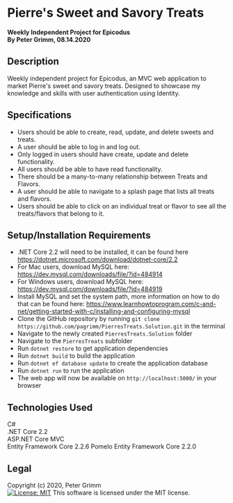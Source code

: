 # Pierre's Sweet and Savory Treats
**Weekly Independent Project for Epicodus**  
**By Peter Grimm, 08.14.2020**

## Description

Weekly independent project for Epicodus, an MVC web application to market Pierre's sweet and savory treats. Designed to showcase my knowledge and skills with user authentication using Identity.

## Specifications
* Users should be able to create, read, update, and delete sweets and treats.
* A user should be able to log in and log out.
* Only logged in users should have create, update and delete functionality.
* All users should be able to have read functionality.
* There should be a many-to-many relationship between Treats and Flavors.
* A user should be able to navigate to a splash page that lists all treats and flavors.
* Users should be able to click on an individual treat or flavor to see all the treats/flavors that belong to it.

## Setup/Installation Requirements
* .NET Core 2.2 will need to be installed, it can be found here https://dotnet.microsoft.com/download/dotnet-core/2.2
* For Mac users, download MySQL here: https://dev.mysql.com/downloads/file/?id=484914
* For Windows users, download MySQL here: https://dev.mysql.com/downloads/file/?id=484919
* Install MySQL and set the system path, more information on how to do that can be found here: https://www.learnhowtoprogram.com/c-and-net/getting-started-with-c/installing-and-configuring-mysql
* Clone the GitHub repository by running `git clone https://github.com/pagrimm/PierresTreats.Solution.git` in the terminal
* Navigate to the newly created `PierresTreats.Solution` folder
* Navigate to the `PierresTreats` subfolder
* Run `dotnet restore` to get application dependencies
* Run `dotnet build` to build the application
* Run `dotnet ef database update` to create the application database
* Run `dotnet run` to run the application
* The web app will now be available on `http://localhost:5000/` in your browser

## Technologies Used

C#  
.NET Core 2.2  
ASP.NET Core MVC  
Entity Framework Core 2.2.6 
Pomelo Entity Framework Core 2.2.0

## Legal

Copyright (c) 2020, Peter Grimm  
[![License: MIT](https://img.shields.io/badge/License-MIT-yellow.svg)](https://opensource.org/licenses/MIT) This software is licensed under the MIT license.